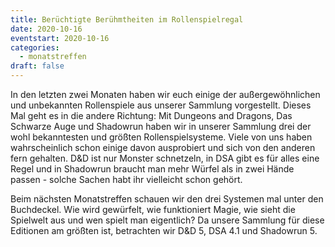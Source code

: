 ```yaml
---
title: Berüchtigte Berühmtheiten im Rollenspielregal
date: 2020-10-16
eventstart: 2020-10-16
categories:
  - monatstreffen
draft: false
---
```

In den letzten zwei Monaten haben wir euch einige der außergewöhnlichen und unbekannten Rollenspiele aus unserer 
Sammlung vorgestellt. Dieses Mal geht es in die andere Richtung: Mit Dungeons and Dragons, Das Schwarze Auge und 
Shadowrun haben wir in unserer Sammlung drei der wohl bekanntesten und größten Rollenspielsysteme. Viele von uns haben 
wahrscheinlich schon einige davon ausprobiert und sich von den anderen fern gehalten. D&D ist nur Monster schnetzeln, 
in DSA gibt es für alles eine Regel und in Shadowrun braucht man mehr Würfel als in zwei Hände passen - solche Sachen 
habt ihr vielleicht schon gehört.

Beim nächsten Monatstreffen schauen wir den drei Systemen mal unter den Buchdeckel. Wie wird gewürfelt, wie 
funktioniert Magie, wie sieht die Spielwelt aus und wen spielt man eigentlich? Da unsere Sammlung für diese Editionen 
am größten ist, betrachten wir D&D 5, DSA 4.1 und Shadowrun 5.

